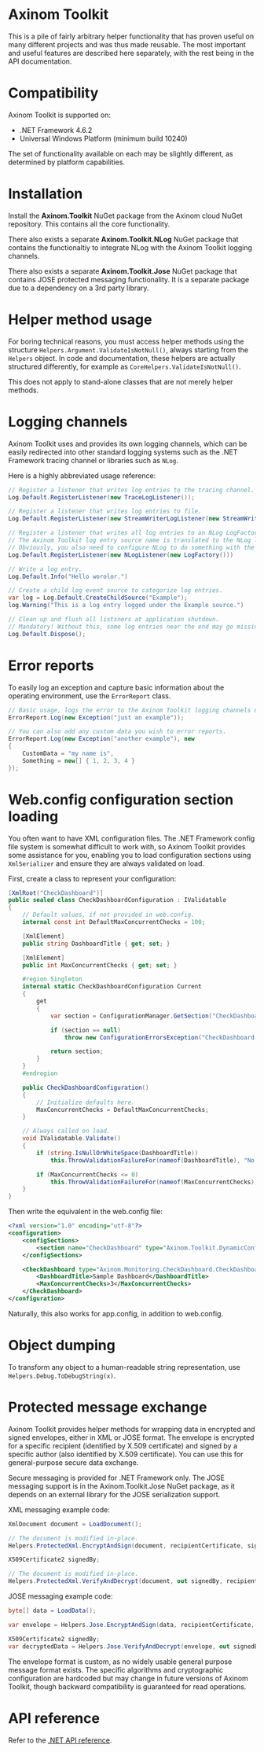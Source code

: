 
# Axinom Toolkit

This is a pile of fairly arbitrary helper functionality that has proven useful on many different projects and was thus made reusable. The most important and useful features are described here separately, with the rest being in the API documentation.

# Compatibility

Axinom Toolkit is supported on:

* .NET Framework 4.6.2
* Universal Windows Platform (minimum build 10240)

The set of functionality available on each may be slightly different, as determined by platform capabilities.

# Installation

Install the **Axinom.Toolkit** NuGet package from the Axinom cloud NuGet repository. This contains all the core functionality.

There also exists a separate **Axinom.Toolkit.NLog** NuGet package that contains the functionaltiy to integrate NLog with the Axinom Toolkit logging channels.

There also exists a separate **Axinom.Toolkit.Jose** NuGet package that contains JOSE protected messaging functionality. It is a separate package due to a dependency on a 3rd party library.

# Helper method usage

For boring technical reasons, you must access helper methods using the structure `Helpers.Argument.ValidateIsNotNull()`, always starting from the `Helpers` object. In code and documentation, these helpers are actually structured differently, for example as `CoreHelpers.ValidateIsNotNull()`.

This does not apply to stand-alone classes that are not merely helper methods.

# Logging channels

Axinom Toolkit uses and provides its own logging channels, which can be easily redirected into other standard logging systems such as the .NET Framework tracing channel or libraries such as `NLog`.

Here is a highly abbreviated usage reference:

```csharp
// Register a listener that writes log entries to the tracing channel.
Log.Default.RegisterListener(new TraceLogListener());

// Register a listener that writes log entries to file.
Log.Default.RegisterListener(new StreamWriterLogListener(new StreamWriter(File.Create("Log.log"))));

// Register a listener that writes all log entries to an NLog LogFactory.
// The Axinom Toolkit log entry source name is translated to the NLog logger name.
// Obviously, you also need to configure NLog to do something with the entries in real world code!
Log.Default.RegisterListener(new NLogListener(new LogFactory()))

// Write a log entry.
Log.Default.Info("Hello worolor.")

// Create a child log event source to categorize log entries.
var log = Log.Default.CreateChildSource("Example");
log.Warning("This is a log entry logged under the Example source.")

// Clean up and flush all listsners at application shutdown.
// Mandatory! Without this, some log entries near the end may go missing, depending on the listeners you use!
Log.Default.Dispose();
```

# Error reports

To easily log an exception and capture basic information about the operating environment, use the `ErrorReport` class.

```csharp
// Basic usage, logs the error to the Axinom Toolkit logging channels under the "ErrorReport" source.
ErrorReport.Log(new Exception("just an example"));

// You can also add any custom data you wish to error reports.
ErrorReport.Log(new Exception("another example"), new
{
	CustomData = "my name is",
	Something = new[] { 1, 2, 3, 4 }
});
```

# Web.config configuration section loading

You often want to have XML configuration files. The .NET Framework config file system is somewhat difficult to work with, so Axinom Toolkit provides some assistance for you, enabling you to load configuration sections using `XmlSerializer` and ensure they are always validated on load.

First, create a class to represent your configuration:

```csharp
[XmlRoot("CheckDashboard")]
public sealed class CheckDashboardConfiguration : IValidatable
{
	// Default values, if not provided in web.config.
	internal const int DefaultMaxConcurrentChecks = 100;

	[XmlElement]
	public string DashboardTitle { get; set; }

	[XmlElement]
	public int MaxConcurrentChecks { get; set; }

	#region Singleton
	internal static CheckDashboardConfiguration Current
	{
		get
		{
			var section = ConfigurationManager.GetSection("CheckDashboard") as CheckDashboardConfiguration;

			if (section == null)
				throw new ConfigurationErrorsException("CheckDashboard configuration section is missing or invalid.");

			return section;
		}
	}
	#endregion

	public CheckDashboardConfiguration()
	{
		// Initialize defaults here.
		MaxConcurrentChecks = DefaultMaxConcurrentChecks;
	}

	// Always called on load.
	void IValidatable.Validate()
	{
		if (string.IsNullOrWhiteSpace(DashboardTitle))
			this.ThrowValidationFailureFor(nameof(DashboardTitle), "No dashboard title has been set in the check dashboard configuration.");

		if (MaxConcurrentChecks <= 0)
			this.ThrowValidationFailureFor(nameof(MaxConcurrentChecks), "Must be positive.");
	}
}
```

Then write the equivalent in the web.config file:

```xml
<?xml version="1.0" encoding="utf-8"?>
<configuration>
	<configSections>
		<section name="CheckDashboard" type="Axinom.Toolkit.DynamicConfigurationSection, Axinom.Toolkit.DotNet" />
	</configSections>

	<CheckDashboard type="Axinom.Monitoring.CheckDashboard.CheckDashboardConfiguration, Axinom.Monitoring.CheckDashboard">
		<DashboardTitle>Sample Dashboard</DashboardTitle>
		<MaxConcurrentChecks>3</MaxConcurrentChecks>
	</CheckDashboard>
</configuration>
```

Naturally, this also works for app.config, in addition to web.config.

# Object dumping

To transform any object to a human-readable string representation, use `Helpers.Debug.ToDebugString(x)`.

# Protected message exchange

Axinom Toolkit provides helper methods for wrapping data in encrypted and signed envelopes, either in XML or JOSE format. The envelope is encrypted for a specific recipient (identified by X.509 certificate) and signed by a specific author (also identified by X.509 certificate). You can use this for general-purpose secure data exchange.

Secure messaging is provided for .NET Framework only. The JOSE messaging support is in the Axinom.Toolkit.Jose NuGet package, as it depends on an external library for the JOSE serialization support.

XML messaging example code:

```csharp
XmlDocument document = LoadDocument();

// The document is modified in-place.
Helpers.ProtectedXml.EncryptAndSign(document, recipientCertificate, signerCertificateWithPrivateKey);

X509Certificate2 signedBy;

// The document is modified in-place.
Helpers.ProtectedXml.VerifyAndDecrypt(document, out signedBy, recipientCertificateWithPrivateKey);
```

JOSE messaging example code:

```csharp
byte[] data = LoadData();

var envelope = Helpers.Jose.EncryptAndSign(data, recipientCertificate, signerCertificateWithPrivateKey);

X509Certificate2 signedBy;
var decryptedData = Helpers.Jose.VerifyAndDecrypt(envelope, out signedBy, recipientCertificateWithPrivateKey);
```

The envelope format is custom, as no widely usable general purpose message format exists. The specific algorithms and cryptographic configuration are hardcoded but may change in future versions of Axinom Toolkit, though backward compatibility is guaranteed for read operations.

# API reference

Refer to the [.NET API reference](api/index.md).